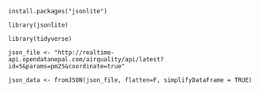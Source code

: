 

`
install.packages("jsonlite")
`

`
library(jsonlite)
`

`
library(tidyverse)
`

`
json_file <- "http://realtime-api.opendatanepal.com/airquality/api/latest?id=5&params=pm25&coordinate=true"
`

`
json_data <- fromJSON(json_file, flatten=F, simplifyDataFrame = TRUE)
`

